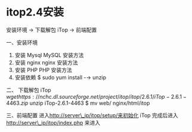 # itop2.4安装

安装环境 -> 下载解包 iTop -> 前端配置

一、安装环境

1.  安装 Mysql
    MySQL 安装方法
2.  安装 nginx
    nginx 安装方法
3.  安装 PHP
    PHP 安装方法
4.  安装依赖
    \$ sudo yum install -→ unzip

二、 下载解包 iTop
$wget https://nchc.dl.sourceforge.net/project/itop/itop/2.6.1/iTop-2.6.1-4463.zip$ unzip iTop-2.6.1-4463
\$ mv web/ nginx/html/itop

三、前端配置
进入[http://server\\\_ip/itop/setup/来初始化](http://server\\_ip/itop/setup/来初始化 "http://server\\_ip/itop/setup/来初始化") iTop
完成后进入 [http://server\\\_ip/itop/index.php](http://server\\_ip/itop/index.php "http://server\\_ip/itop/index.php") 来进入
